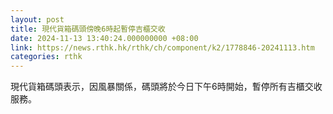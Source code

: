 ```yaml
---
layout: post
title: 現代貨箱碼頭傍晚6時起暫停吉櫃交收
date: 2024-11-13 13:40:24.000000000 +08:00
link: https://news.rthk.hk/rthk/ch/component/k2/1778846-20241113.htm
categories: rthk
---
```


現代貨箱碼頭表示，因風暴關係，碼頭將於今日下午6時開始，暫停所有吉櫃交收服務。
